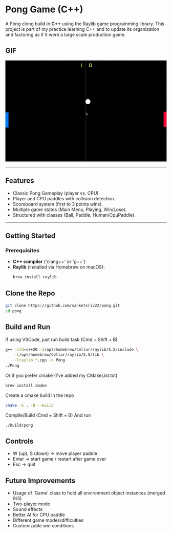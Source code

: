 # Pong Game (C++)

A Pong clong build in **C++** using the Raylib game programming library.
This project is part of my practice learning C++ and to update its organization and factoring as if it were a large scale production game.

## GIF
![Pong Gameplay](assets/pong.gif)

___

## Features
- Classic Pong Gameplay (player vs. CPU)
- Player and CPU paddles with collision detection.
- Scoreboard system (first to 3 points wins).
- Multiple game states (Main Menu, Playing, Win/Lose).
- Structured with classes (Ball, Paddle, Human/CpuPaddle).

---

## Getting Started

### Prerequisites
- **C++ compiler** ('clang++' or 'g++')
- **Raylib** (installed via Homebrew on macOS):
  ```bash
  brew install raylib
  ```
## Clone the Repo
```bash
git clone https://github.com/sanketsriv22/pong.git
cd pong
```

## Build and Run
If using VSCode, just run build task (Cmd + Shift + B)
```bash
g++ -std=c++20 -I/opt/homebrew/Cellar/raylib/5.5/include \
    -L/opt/homebrew/Cellar/raylib/5.5/lib \
    -lraylib *.cpp -o Pong
./Pong
```
Or if you prefer cmake (I've added my CMakeList.txt)
```bash
brew install cmake
```
Create a cmake build in the repo
```bash
cmake -S . -B --build
```
Compile/Build (Cmd + Shift + B)
And run
```bash
./build/pong
```

## Controls
- W (up), S (down) -> move player paddle
- Enter -> start game / restart after game over
- Esc -> quit

## Future Improvements
- Usage of 'Game' class to hold all environment object instances (merged 9/5)
- Two-player mode
- Sound effects
- Better AI for CPU paddle
- Different game modes/difficulties
- Customizable win conditions
